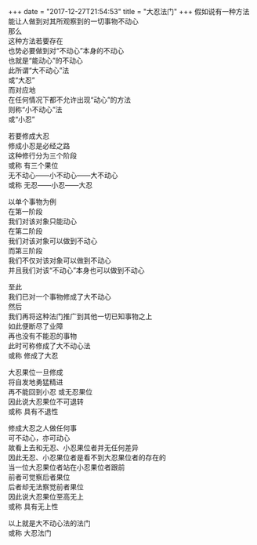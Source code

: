 +++
date = "2017-12-27T21:54:53"
title = "大忍法门"
+++
假如说有一种方法  
能让人做到对其所观察到的一切事物不动心  
那么  
这种方法若要存在  
也势必要做到对“不动心”本身的不动心  
也就是“能动心”的不动心  
此所谓“大不动心”法  
或“大忍”  
而对应地  
在任何情况下都不允许出现“动心”的方法  
则称“小不动心”法  
或“小忍”  
  
若要修成大忍  
修成小忍是必经之路  
这种修行分为三个阶段  
或称 有三个果位  
无不动心——小不动心——大不动心  
或称 无忍——小忍——大忍  
  
以单个事物为例  
在第一阶段  
我们对该对象只能动心  
在第二阶段  
我们对该对象可以做到不动心  
而第三阶段  
我们不仅对该对象可以做到不动心  
并且我们对该“不动心”本身也可以做到不动心  
  
至此  
我们已对一个事物修成了大不动心  
然后  
我们再将这种法门推广到其他一切已知事物之上  
如此便断尽了业障  
再也没有不能忍的事物  
此时可称修成了大不动心法  
或称 修成了大忍  
  
大忍果位一旦修成  
将自发地勇猛精进  
再不能回到小忍 或无忍果位  
因此说大忍果位不可退转  
或称 具有不退性  
  
修成大忍之人做任何事  
可不动心，亦可动心  
故看上去和无忍、小忍果位者并无任何差异  
因此无忍、小忍果位者是看不到大忍果位者的存在的  
当一位大忍果位者站在小忍果位者跟前  
前者可觉察后者果位  
后者却无法察觉前者果位  
因此说大忍果位至高无上  
或称 具有无上性  
  
以上就是大不动心法的法门  
或称 大忍法门  
